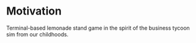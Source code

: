 # Motivation

Terminal-based lemonade stand game in the spirit of the business tycoon sim from our childhoods.
